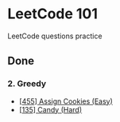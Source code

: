 # LeetCode 101

LeetCode questions practice

## Done

### 2. Greedy

- [[455] Assign Cookies (Easy)](https://leetcode.com/problems/assign-cookies/)
- [[135] Candy (Hard)](https://leetcode.com/problems/candy/)
